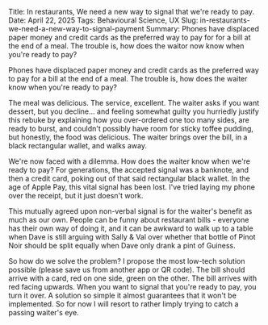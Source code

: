 Title: In restaurants, We need a new way to signal that we're ready to pay. 
Date: April 22, 2025
Tags: Behavioural Science, UX
Slug: in-restaurants-we-need-a-new-way-to-signal-payment
Summary: Phones have displaced paper money and credit cards as the preferred way to pay for for a bill at the end of a meal. The trouble is, how does the waitor now know when you're ready to pay?

Phones have displaced paper money and credit cards as the preferred way to pay for a bill at the end of a meal. The trouble is, how does the waiter know when you're ready to pay?

The meal was delicious. The service, excellent. The waiter asks if you want dessert, but you decline... and feeling somewhat guilty you hurriedly justify this rebuke by explaining how you over-ordered one too many sides, are ready to burst, and couldn't possibly have room for sticky toffee pudding, but honestly, the food was delicious. The waiter brings over the bill, in a black rectangular wallet, and walks away.  
   
We're now faced with a dilemma. How does the waiter know when we're ready to pay? For generations, the accepted signal was a banknote, and then a credit card, poking out of that said rectangular black wallet. In the age of Apple Pay, this vital signal has been lost. I've tried laying my phone over the receipt, but it just doesn't work.  
  
This mutually agreed upon non-verbal signal is for the waiter's benefit as much as our own. People can be funny about restaurant bills - everyone has their own way of doing it, and it can be awkward to walk up to a table when Dave is still arguing with Sally & Val over whether that bottle of Pinot Noir should be split equally when Dave only drank a pint of Guiness.  
  
So how do we solve the problem? I propose the most low-tech solution possible (please save us from another app or QR code). The bill should arrive with a card, red on one side, green on the other. The bill arrives with red facing upwards. When you want to signal that you're ready to pay, you turn it over. A solution so simple it almost guarantees that it won't be implemented. So for now I will resort to rather limply trying to catch a passing waiter's eye.  
